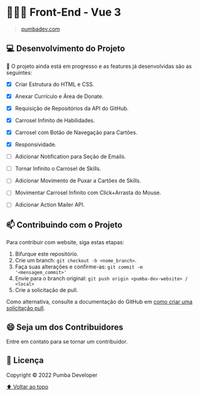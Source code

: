 # 👨🏽‍💻 Front-End - Vue 3
> <a href="https://pumbadev.com/">pumbadev.com</a>
## 💻 Desenvolvimento do Projeto

🚧 O projeto ainda está em progresso e as features já desenvolvidas são as seguintes:

- [x] Criar Estrutura do HTML e CSS.
- [x] Anexar Currículo e Área de Donate.
- [x] Requisição de Repositórios da API do GitHub.
- [x] Carrosel Infinito de Habilidades.
- [x] Carrosel com Botão de Navegação para Cartões.
- [x] Responsividade.
- [ ] Adicionar Notification para Seção de Emails.
- [ ] Tornar Infinito o Carrosel de Skills.
- [ ] Adicionar Movimento de Puxar a Cartões de Skills.
- [ ] Movimentar Carrosel Infinito com Click+Arrasta do Mouse.
- [ ] Adicionar Action Mailer API.


## 📫 Contribuindo com o Projeto
<!---Se o seu README for longo ou se você tiver algum processo ou etapas específicas que deseja que os contribuidores sigam, considere a criação de um arquivo CONTRIBUTING.md separado--->
Para contribuir com website, siga estas etapas:

1. Bifurque este repositório.
2. Crie um branch: `git checkout -b <nome_branch>`.
3. Faça suas alterações e confirme-as: `git commit -m '<mensagem_commit>'`
4. Envie para o branch original: `git push origin <pumba-dev-website> / <local>`
5. Crie a solicitação de pull.

Como alternativa, consulte a documentação do GitHub em [como criar uma solicitação pull](https://help.github.com/en/github/collaborating-with-issues-and-pull-requests/creating-a-pull-request).

## 😄 Seja um dos Contribuidores

Entre em contato para se tornar um contribuidor.

## 📝 Licença

Copyright © 2022 Pumba Developer


[⬆ Voltar ao topo](#pumba-dev-website)<br>
